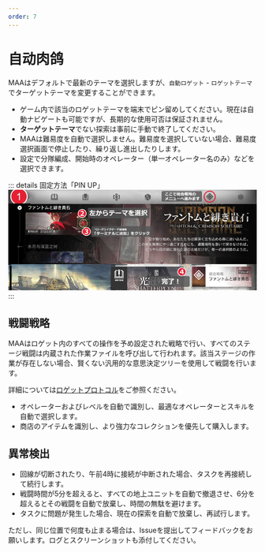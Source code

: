 ```yaml
---
order: 7
---
```


# 自动肉鸽

MAAはデフォルトで最新のテーマを選択しますが、`自動ロゲット` - `ロゲットテーマ`でターゲットテーマを変更することができます。

- ゲーム内で該当のロゲットテーマを端末でピン留めしてください。現在は自動ナビゲートも可能ですが、長期的な使用可否は保証されません。
- **ターゲットテーマ**でない探索は事前に手動で終了してください。
- MAAは難易度を自動で選択しません。難易度を選択していない場合、難易度選択画面で停止したり、繰り返し進出したりします。
- 設定で分隊編成、開始時のオペレーター（単一オペレーター名のみ）などを選択できます。

::: details 固定方法「PIN UP」
![固定方法](/images/ja-jp/introduction-i.s.-pin-up.png)
:::

## 戦闘戦略

MAAはロゲット内のすべての操作を予め設定された戦略で行い、すべてのステージ戦闘は内蔵された作業ファイルを呼び出して行われます。該当ステージの作業が存在しない場合、賢くない汎用的な意思決定ツリーを使用して戦闘を行います。

詳細については[ロゲットプロトコル](../../protocol/integrated-strategy-schema.md)をご参照ください。

- オペレーターおよびレベルを自動で識別し、最適なオペレーターとスキルを自動で選択します。
- 商店のアイテムを識別し、より強力なコレクションを優先して購入します。

## 異常検出

- 回線が切断されたり、午前4時に接続が中断された場合、タスクを再接続して続行します。
- 戦闘時間が5分を超えると、すべての地上ユニットを自動で撤退させ、6分を超えるとその戦闘を自動で放棄し、時間の無駄を避けます。
- タスクに問題が発生した場合、現在の探索を自動で放棄し、再試行します。

ただし、同じ位置で何度も止まる場合は、Issueを提出してフィードバックをお願いします。ログとスクリーンショットも添付してください。
